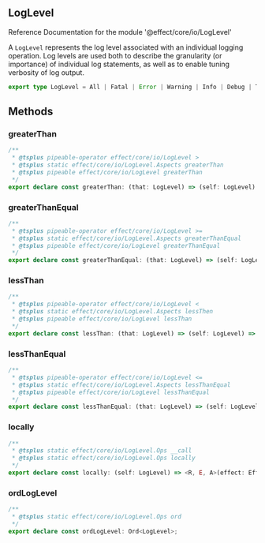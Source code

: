 ## LogLevel

Reference Documentation for the module '@effect/core/io/LogLevel'

A `LogLevel` represents the log level associated with an individual logging
operation. Log levels are used both to describe the granularity (or
importance) of individual log statements, as well as to enable tuning
verbosity of log output.

```ts
export type LogLevel = All | Fatal | Error | Warning | Info | Debug | Trace | None;
```

## Methods

### greaterThan

```ts
/**
 * @tsplus pipeable-operator effect/core/io/LogLevel >
 * @tsplus static effect/core/io/LogLevel.Aspects greaterThan
 * @tsplus pipeable effect/core/io/LogLevel greaterThan
 */
export declare const greaterThan: (that: LogLevel) => (self: LogLevel) => boolean;
```

### greaterThanEqual

```ts
/**
 * @tsplus pipeable-operator effect/core/io/LogLevel >=
 * @tsplus static effect/core/io/LogLevel.Aspects greaterThanEqual
 * @tsplus pipeable effect/core/io/LogLevel greaterThanEqual
 */
export declare const greaterThanEqual: (that: LogLevel) => (self: LogLevel) => boolean;
```

### lessThan

```ts
/**
 * @tsplus pipeable-operator effect/core/io/LogLevel <
 * @tsplus static effect/core/io/LogLevel.Aspects lessThen
 * @tsplus pipeable effect/core/io/LogLevel lessThan
 */
export declare const lessThan: (that: LogLevel) => (self: LogLevel) => boolean;
```

### lessThanEqual

```ts
/**
 * @tsplus pipeable-operator effect/core/io/LogLevel <=
 * @tsplus static effect/core/io/LogLevel.Aspects lessThanEqual
 * @tsplus pipeable effect/core/io/LogLevel lessThanEqual
 */
export declare const lessThanEqual: (that: LogLevel) => (self: LogLevel) => boolean;
```

### locally

```ts
/**
 * @tsplus static effect/core/io/LogLevel.Ops __call
 * @tsplus static effect/core/io/LogLevel.Ops locally
 */
export declare const locally: (self: LogLevel) => <R, E, A>(effect: Effect<R, E, A>) => Effect<R, E, A>;
```

### ordLogLevel

```ts
/**
 * @tsplus static effect/core/io/LogLevel.Ops ord
 */
export declare const ordLogLevel: Ord<LogLevel>;
```

